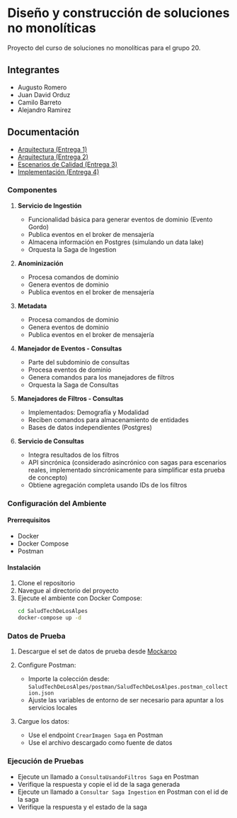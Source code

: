 # Diseño y construcción de soluciones no monolíticas

Proyecto del curso de soluciones no monolíticas para el grupo 20.

## Integrantes

* Augusto Romero
* Juan David Orduz
* Camilo Barreto
* Alejandro Ramirez

## Documentación

* [Arquitectura (Entrega 1)](https://github.com/ramirez-alejo/miso-nomonoliticas-saludtech/wiki/Entrega-1)
* [Arquitectura (Entrega 2)](https://github.com/ramirez-alejo/miso-nomonoliticas-saludtech/wiki/Entrega-2)
* [Escenarios de Calidad (Entrega 3)](https://github.com/ramirez-alejo/miso-nomonoliticas-saludtech/wiki/Entrega-3)
* [Implementación (Entrega 4)](https://github.com/ramirez-alejo/miso-nomonoliticas-saludtech/wiki/Entrega-4)


### Componentes

1. **Servicio de Ingestión**
   - Funcionalidad básica para generar eventos de dominio (Evento Gordo)
   - Publica eventos en el broker de mensajería
   - Almacena información en Postgres (simulando un data lake)
   - Orquesta la Saga de Ingestion

2. **Anominización**
   - Procesa comandos de dominio
   - Genera eventos de dominio
   - Publica eventos en el broker de mensajería

3. **Metadata**
   - Procesa comandos de dominio
   - Genera eventos de dominio
   - Publica eventos en el broker de mensajería

4. **Manejador de Eventos - Consultas**
   - Parte del subdominio de consultas
   - Procesa eventos de dominio
   - Genera comandos para los manejadores de filtros
   - Orquesta la Saga de Consultas

5. **Manejadores de Filtros - Consultas**
   - Implementados: Demografía y Modalidad
   - Reciben comandos para almacenamiento de entidades
   - Bases de datos independientes (Postgres)

6. **Servicio de Consultas**
   - Integra resultados de los filtros
   - API sincrónica (considerado asincrónico con sagas para escenarios reales, implementado sincrónicamente para simplificar esta prueba de concepto)
   - Obtiene agregación completa usando IDs de los filtros

### Configuración del Ambiente

#### Prerrequisitos

- Docker
- Docker Compose
- Postman

#### Instalación

1. Clone el repositorio
2. Navegue al directorio del proyecto
3. Ejecute el ambiente con Docker Compose:
   ```bash
   cd SaludTechDeLosAlpes
   docker-compose up -d
   ```

### Datos de Prueba

1. Descargue el set de datos de prueba desde [Mockaroo](https://my.api.mockaroo.com/salud_tech_imagen.json?key=062d8850)

2. Configure Postman:
   - Importe la colección desde: `SaludTechDeLosAlpes/postman/SaludTechDeLosAlpes.postman_collection.json`
   - Ajuste las variables de entorno de ser necesario para apuntar a los servicios locales

3. Cargue los datos:
   - Use el endpoint `CrearImagen Saga` en Postman
   - Use el archivo descargado como fuente de datos

### Ejecución de Pruebas

- Ejecute un llamado a `ConsultaUsandoFiltros Saga` en Postman
- Verifique la respuesta y copie el id de la saga generada
- Ejecute un llamado a `Consultar Saga Ingestion` en Postman con el id de la saga
- Verifique la respuesta y el estado de la saga

